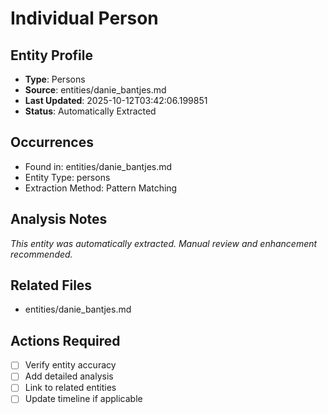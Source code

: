 # Individual Person

## Entity Profile
- **Type**: Persons
- **Source**: entities/danie_bantjes.md
- **Last Updated**: 2025-10-12T03:42:06.199851
- **Status**: Automatically Extracted

## Occurrences
- Found in: entities/danie_bantjes.md
- Entity Type: persons
- Extraction Method: Pattern Matching

## Analysis Notes
*This entity was automatically extracted. Manual review and enhancement recommended.*

## Related Files
- entities/danie_bantjes.md

## Actions Required
- [ ] Verify entity accuracy
- [ ] Add detailed analysis
- [ ] Link to related entities
- [ ] Update timeline if applicable
